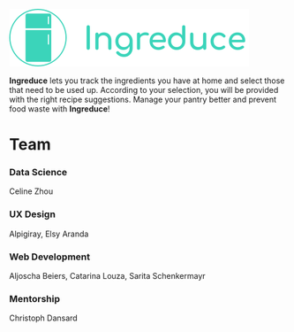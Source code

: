 ![IngreduceLogo](https://github.com/TechLabs-Berlin/st22-ingredient-tracker/blob/main/images/ux/Placeholder.svg)

**Ingreduce** lets you track the ingredients you have at home and select those that need to be used up. According to your selection, you will be provided with the right recipe suggestions. Manage your pantry better and prevent food waste with **Ingreduce**!

#  Team

### Data Science

Celine Zhou

### UX Design

Alpigiray, Elsy Aranda

### Web Development

Aljoscha Beiers, Catarina Louza, Sarita Schenkermayr

### Mentorship

Christoph Dansard 